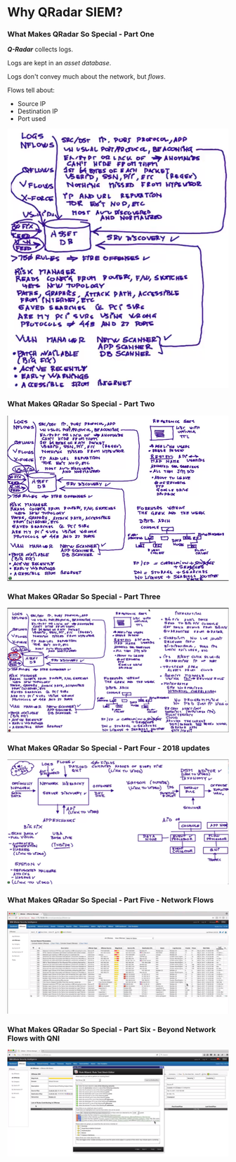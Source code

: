 # Why QRadar SIEM?

### What Makes QRadar So Special - Part One

***Q-Radar*** collects logs.

Logs are kept in an *asset database*.

Logs don't convey much about the network, but *flows*.

Flows tell about:
+ Source IP
+ Destination IP
+ Port used

![qradar1](qradar1.png)

### What Makes QRadar So Special - Part Two

![qradar2](qradar2.png)

### What Makes QRadar So Special - Part Three

![qradar3](qradar3.png)

### What Makes QRadar So Special - Part Four - 2018 updates

![qradar4](qradar4.png)

### What Makes QRadar So Special - Part Five - Network Flows

![qradar5](qradar5.png)

### What Makes QRadar So Special - Part Six - Beyond Network Flows with QNI

![qradar6](qradar6.png)
